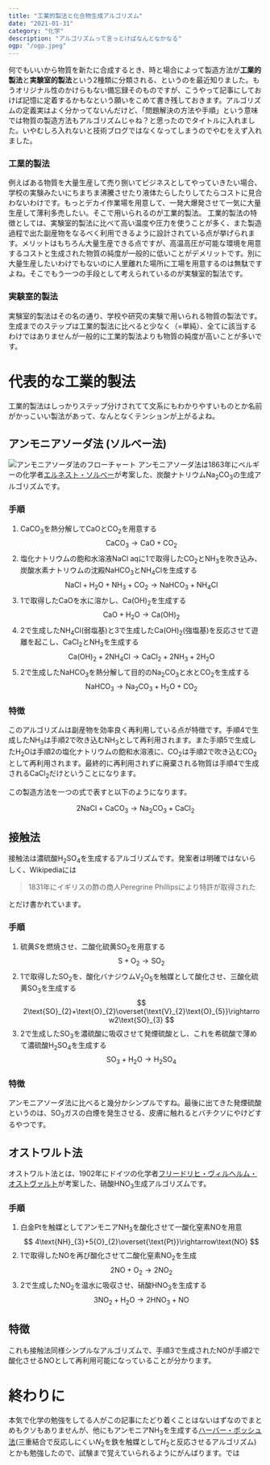 ```yaml
---
title: "工業的製法と化合物生成アルゴリズム"
date: "2021-01-31"
category: "化学"
description: "アルゴリズムって言っとけばなんとなかなる"
ogp: "/ogp.jpeg"
---
```


何でもいいから物質を新たに合成するとき、時と場合によって製造方法が**工業的製法**と**実験室的製法**という2種類に分類される、というのを最近知りました。もうオリジナル性のかけらもない備忘録そのものですが、こうやって記事にしておけば記憶に定着するかもなという願いをこめて書き残しておきます。アルゴリズムの定義実はよく分かってないんだけど、「問題解決の方法や手順」という意味では物質の製造方法もアルゴリズムじゃね？と思ったのでタイトルに入れました。いやむしろ入れないと技術ブログではなくなってしまうのでやむをえず入れました。

### 工業的製法
例えばある物質を大量生産して売り捌いてビジネスとしてやっていきたい場合、学校の実験みたいにちまちま沸騰させたり液体たらしたりしてたらコストに見合わないわけです。もっとデカイ作業場を用意して、一発大爆発させて一気に大量生産して薄利多売したい。そこで用いられるのが工業的製法。
工業的製法の特徴としては、実験室的製法に比べて高い温度や圧力を使うことが多く、また製造過程で出た副産物をなるべく利用できるように設計されている点が挙げられます。メリットはもちろん大量生産できる点ですが、高温高圧が可能な環境を用意するコストと生成された物質の純度が一般的に低いことがデメリットです。別に大量生産したいわけでもないのに人里離れた場所に工場を用意するのは無駄ですよね。そこでもう一つの手段として考えられているのが実験室的製法です。

### 実験室的製法
実験室的製法はその名の通り、学校や研究の実験で用いられる物質の製法です。生成までのステップは工業的製法に比べると少なく（=単純）、全てに該当するわけではありませんが一般的に工業的製法よりも物質の純度が高いことが多いです。

# 代表的な工業的製法
工業的製法はしっかりステップ分けされてて文系にもわかりやすいものとか名前がかっこいい製法があって、なんとなくテンションが上がるよね。

## アンモニアソーダ法 (ソルべー法)
![アンモニアソーダ法のフローチャート](https://user-images.githubusercontent.com/51294895/106385384-6a915e00-6413-11eb-99ba-378ee91a4b43.png)
アンモニアソーダ法は1863年にベルギーの化学者[エルネスト・ソルべー](https://artsandculture.google.com/exhibit/QQ8X_Kko)が考案した、炭酸ナトリウム$\text{Na}_{2}\text{CO}_{3}$の生成アルゴリズムです。
### 手順
1. $\text{CaCO}_{3}$を熱分解して$\text{CaO}$と$\text{CO}_{2}$を用意する
$$
\text{CaCO}_{3}\rightarrow\text{CaO}+\text{CO}_{2}
$$
2. 塩化ナトリウムの飽和水溶液$\text{NaCl aq}$に1で取得した$\text{CO}_{2}$と$\text{NH}_{3}$を吹き込み、炭酸水素ナトリウムの沈殿$\text{NaHCO}_{3}$と$\text{NH}_{4}\text{Cl}$を生成する
$$
\text{NaCl} + \text{H}_{2}\text{O} + \text{NH}_{3} + \text{CO}_{2}\rightarrow\text{NaHCO}_{3} + \text{NH}_{4}\text{Cl}
$$
3. 1で取得した$\text{CaO}$を水に溶かし、$\text{Ca(OH)}_{2}$を生成する
$$
\text{CaO}+\text{H}_{2}\text{O}\rightarrow\text{Ca(OH)}_{2}
$$
4. 2で生成した$\text{NH}_{4}\text{Cl}$(弱塩基)と3で生成した$\text{Ca(OH)}_{2}$(強塩基)を反応させて遊離を起こし、$\text{CaCl}_{2}$と$\text{NH}_{3}$を生成する
$$
\text{Ca(OH)}_{2} + 2\text{NH}_{4}\text{Cl}\rightarrow\text{CaCl}_{2} + 2\text{NH}_{3} + 2\text{H}_{2}\text{O}
$$
5. 2で生成した$\text{NaHCO}_{3}$を熱分解して目的の$\text{Na}_{2}\text{CO}_{3}$と水と$\text{CO}_{2}$を生成する
$$
\text{NaHCO}_{3}\rightarrow\text{Na}_{2}\text{CO}_{3}+\text{H}_{2}\text{O}+\text{CO}_{2}
$$

### 特徴
このアルゴリズムは副産物を効率良く再利用している点が特徴です。手順4で生成した$\text{NH}_{3}$は手順2で吹き込む$\text{NH}_{3}$として再利用されます。また手順5で生成した$\text{H}_{2}\text{O}$は手順2の塩化ナトリウムの飽和水溶液に、$\text{CO}_{2}$は手順2で吹き込む$\text{CO}_{2}$として再利用されます。最終的に再利用されずに廃棄される物質は手順4で生成される$\text{CaCl}_{2}$だけということになります。

この製造方法を一つの式で表すと以下のようになります。

$$
2\text{NaCl} + \text{CaCO}_{3}\rightarrow\text{Na}_{2}\text{CO}_{3} + \text{CaCl}_{2}
$$

## 接触法
接触法は濃硫酸$\text{H}_{2}\text{SO}_{4}$を生成するアルゴリズムです。発案者は明確ではないらしく、Wikipediaには
> 1831年にイギリスの酢の商人Peregrine Phillipsにより特許が取得された

とだけ書かれています。
### 手順
1. 硫黄$S$を燃焼させ、二酸化硫黄$\text{SO}_{2}$を用意する
$$
\text{S}+\text{O}_{2}\rightarrow\text{SO}_{2}
$$
2. 1で取得した$\text{SO}_{2}$を、酸化バナジウム$\text{V}_{2}\text{O}_{5}$を触媒として酸化させ、三酸化硫黄$\text{SO}_{3}$を生成する
$$
2\text{SO}_{2}+\text{O}_{2}\overset{\text{V}_{2}\text{O}_{5}}\rightarrow2\text{SO}_{3}
$$
3. 2で生成した$\text{SO}_{3}$を濃硫酸に吸収させて発煙硫酸とし、これを希硫酸で薄めて濃硫酸$\text{H}_{2}\text{SO}_{4}$を生成する
$$
\text{SO}_{3}+\text{H}_{2}\text{O}\rightarrow\text{H}_{2}\text{SO}_{4}
$$

### 特徴
アンモニアソーダ法に比べると幾分かシンプルですね。最後に出てきた発煙硫酸というのは、$\text{SO}_{3}$ガスの白煙を発生させる、皮膚に触れるとバチクソにやけどするやつです。

## オストワルト法
オストワルト法とは、1902年にドイツの化学者[フリードリヒ・ヴィルヘルム・オストヴァルト](https://artsandculture.google.com/entity/wilhelm-ostwald/m0872h)が考案した、硝酸$\text{HNO}_{3}$生成アルゴリズムです。
### 手順
1. 白金$\text{Pt}$を触媒としてアンモニア$\text{NH}_{3}$を酸化させて一酸化窒素$\text{NO}$を用意
$$
4\text{NH}_{3}+5{O}_{2}\overset{\text{Pt}}\rightarrow\text{NO}
$$
2. 1で取得した$\text{NO}$を再び酸化させて二酸化窒素$\text{NO}_{2}$を生成
$$
2\text{NO}+\text{O}_{2}\rightarrow2\text{NO}_{2}
$$
3. 2で生成した$\text{NO}_{2}$を温水に吸収させ、硝酸$\text{HNO}_{3}$を生成する
$$
3\text{NO}_{2}+\text{H}_{2}\text{O}\rightarrow2\text{HNO}_{3}+\text{NO}
$$

## 特徴
これも接触法同様シンプルなアルゴリズムで、手順3で生成された$\text{NO}$が手順2で酸化させる$\text{NO}$として再利用可能になっていることが分かります。

# 終わりに
本気で化学の勉強をしてる人がこの記事にたどり着くことはないはずなのでまとめもクソもありませんが、他にもアンモニア$\text{NH}_{3}$を生成する[ハーバー・ボッシュ法](http://www.mech.nias.ac.jp/biomass/Haber1.htm)(三重結合で反応しにくい$N_{2}$を鉄を触媒として$H_{2}$と反応させるアルゴリズム)とかも勉強したので、試験まで覚えていられるようにがんばります。では

